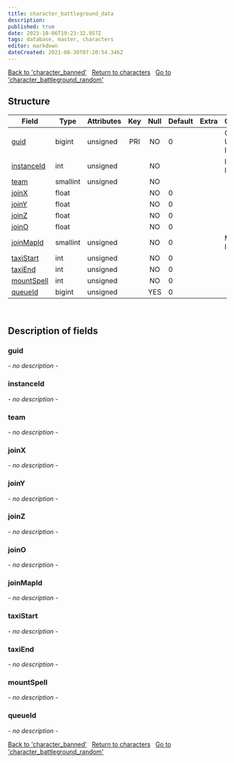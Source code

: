 ```yaml
---
title: character_battleground_data
description: 
published: true
date: 2023-10-06T19:23:32.957Z
tags: database, master, characters
editor: markdown
dateCreated: 2021-08-30T07:20:54.346Z
---
```


<a href="https://trinitycore.info/en/database/master/characters/character_banned" class="mt-5 v-btn v-btn--depressed v-btn--flat v-btn--outlined theme--light v-size--default darkblue--text text--lighten-3"><span class="v-btn__content"><i aria-hidden="true" class="v-icon notranslate v-icon--left mdi mdi-arrow-left theme--light"></i><span>Back to 'character_banned'</span></span></a>&nbsp;&nbsp;&nbsp;<a href="https://trinitycore.info/en/database/master/characters/home" class="mt-5 v-btn v-btn--depressed v-btn--flat v-btn--outlined theme--light v-size--default darkblue--text text--lighten-3"><span class="v-btn__content"><i aria-hidden="true" class="v-icon notranslate v-icon--left mdi mdi-home-outline theme--light"></i><span>Return to characters</span></span></a>&nbsp;&nbsp;&nbsp;<a href="https://trinitycore.info/en/database/master/characters/character_battleground_random" class="mt-5 v-btn v-btn--depressed v-btn--flat v-btn--outlined theme--light v-size--default darkblue--text text--lighten-3"><span class="v-btn__content"><span>Go to 'character_battleground_random'</span><i aria-hidden="true" class="v-icon notranslate v-icon--right mdi mdi-arrow-right theme--light"></i></span></a>

## Structure

| Field | Type | Attributes | Key | Null | Default | Extra | Comment |
| --- | --- | --- | :---: | :---: | --- | --- | --- |
| [guid](#guid) | bigint | unsigned | PRI | NO | 0 |  | Global Unique Identifier |
| [instanceId](#instanceid) | int | unsigned |  | NO |  |  | Instance Identifier |
| [team](#team) | smallint | unsigned |  | NO |  |  |  |
| [joinX](#joinx) | float |  |  | NO | 0 |  |  |
| [joinY](#joiny) | float |  |  | NO | 0 |  |  |
| [joinZ](#joinz) | float |  |  | NO | 0 |  |  |
| [joinO](#joino) | float |  |  | NO | 0 |  |  |
| [joinMapId](#joinmapid) | smallint | unsigned |  | NO | 0 |  | Map Identifier |
| [taxiStart](#taxistart) | int | unsigned |  | NO | 0 |  |  |
| [taxiEnd](#taxiend) | int | unsigned |  | NO | 0 |  |  |
| [mountSpell](#mountspell) | int | unsigned |  | NO | 0 |  |  |
| [queueId](#queueid) | bigint | unsigned |  | YES | 0 |  |  |
&nbsp;
## Description of fields

### guid
*- no description -*
&nbsp;

### instanceId
*- no description -*
&nbsp;

### team
*- no description -*
&nbsp;

### joinX
*- no description -*
&nbsp;

### joinY
*- no description -*
&nbsp;

### joinZ
*- no description -*
&nbsp;

### joinO
*- no description -*
&nbsp;

### joinMapId
*- no description -*
&nbsp;

### taxiStart
*- no description -*
&nbsp;

### taxiEnd
*- no description -*
&nbsp;

### mountSpell
*- no description -*
&nbsp;

### queueId
*- no description -*
&nbsp;

<a href="https://trinitycore.info/en/database/master/characters/character_banned" class="mt-5 v-btn v-btn--depressed v-btn--flat v-btn--outlined theme--light v-size--default darkblue--text text--lighten-3"><span class="v-btn__content"><i aria-hidden="true" class="v-icon notranslate v-icon--left mdi mdi-arrow-left theme--light"></i><span>Back to 'character_banned'</span></span></a>&nbsp;&nbsp;&nbsp;<a href="https://trinitycore.info/en/database/master/characters/home" class="mt-5 v-btn v-btn--depressed v-btn--flat v-btn--outlined theme--light v-size--default darkblue--text text--lighten-3"><span class="v-btn__content"><i aria-hidden="true" class="v-icon notranslate v-icon--left mdi mdi-home-outline theme--light"></i><span>Return to characters</span></span></a>&nbsp;&nbsp;&nbsp;<a href="https://trinitycore.info/en/database/master/characters/character_battleground_random" class="mt-5 v-btn v-btn--depressed v-btn--flat v-btn--outlined theme--light v-size--default darkblue--text text--lighten-3"><span class="v-btn__content"><span>Go to 'character_battleground_random'</span><i aria-hidden="true" class="v-icon notranslate v-icon--right mdi mdi-arrow-right theme--light"></i></span></a>
